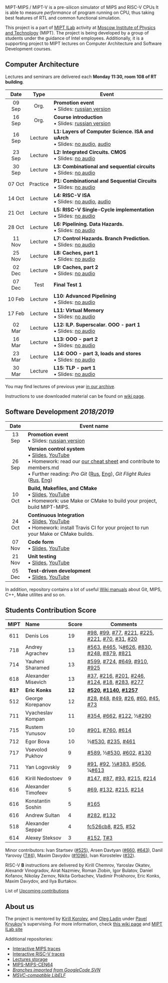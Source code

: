 MIPT-MIPS / MIPT-V is a pre-silicon simulator of MIPS and RISC-V CPUs It is able to measure _performance_ of program running on CPU, thus taking best features of RTL and common functional simulation.

This project is a part of [MIPT ILab](https://mipt-ilab.github.io/) activity at [Moscow Institute of Physics and Technology](http://phystech.edu/) (MIPT).
The project is being developed by a group of students under the guidance of Intel employees.
Additionally, it is a supporting project to MIPT lectures on Computer Architecture and Software Development courses.

## Computer Architecture

Lectures and seminars are delivered each **Monday 11:30, room 108 of RT building**.

[Promo]:    https://github.com/MIPT-ILab/ca-lectures/blob/master/mipt-mips/2019/Promotion.pptx?raw=true
[Intro]:    https://github.com/MIPT-ILab/ca-lectures/blob/master/mipt-mips/2019/Course%20Introduction.pptx?raw=true
[L1]:       https://github.com/MIPT-ILab/ca-lectures/blob/master/mipt-mips/2019/L1/Lecture%201%20-%20Layers%20of%20Computer%20Architecture.%20ISA%20and%20uArch.pptx?raw=true
[L1 AUDIO]: https://github.com/MIPT-ILab/ca-lectures/blob/master/mipt-mips/2019/L1/Lecture%201%20-%20Layers%20of%20Computer%20Architecture.%20ISA%20and%20uArch%20AUDIO.pptx?raw=true
[L2]:       https://github.com/MIPT-ILab/ca-lectures/blob/master/mipt-mips/2019/L2/Lecture%202%20-%20Integrated%20Circuits.%20CMOS.pptx?raw=true
[L3]:       https://github.com/MIPT-ILab/ca-lectures/blob/master/mipt-mips/2019/L3/Lecture%203%20-%20Combinational%20%26%20Sequential%20Circuits%20-%20NO%20AUDIO.pptx?raw=true
[L4]:       https://github.com/MIPT-ILab/ca-lectures/blob/master/mipt-mips/2019/L4/Lecture%204%20-%20RISC-V%20ISA.pptx?raw=true
[L4 AUDIO]: https://github.com/MIPT-ILab/ca-lectures/blob/master/mipt-mips/2019/L4/Lecture%204%20-%20RISC-V%20ISA%20AUDIO.pptx?raw=true
[L5]:       https://github.com/MIPT-ILab/ca-lectures/blob/master/mipt-mips/2019/L5/Lecture%205%20-%20RISC-V%20Single-Cycle%20implementation.pptx?raw=true
[L6]:       https://github.com/MIPT-ILab/ca-lectures/blob/master/mipt-mips/2019/L6/Lecture%206%20-%20Pipelining.%20Data%20Hazards.pptx?raw=true
[L7]:       https://github.com/MIPT-ILab/ca-lectures/blob/master/mipt-mips/2019/L7/Lecture%207%20-%20Control%20Hazards.%20Branch%20Prediction.pptx?raw=true
[L8]:       https://github.com/MIPT-ILab/ca-lectures/blob/master/mipt-mips/2019/L8/Lecture%208%20-%20Caches.pptx?raw=true
[L9]:       https://github.com/MIPT-ILab/ca-lectures/blob/master/mipt-mips/2019/L9/Lecture%209%20-%20Caches%2C%20part%202.pptx?raw=true
[L10]:      https://github.com/MIPT-ILab/ca-lectures/blob/master/mipt-mips/2019/L10/Lecture%2010%20-%20Advanced%20Pipelining.pptx?raw=true
[L11]:      https://github.com/MIPT-ILab/ca-lectures/blob/master/mipt-mips/2019/L11/Lecture%2011%20-%20Virtual%20Memory.pptx?raw=true
[L12]:      https://github.com/MIPT-ILab/ca-lectures/blob/master/mipt-mips/2019/L12/Lecture%2012%20-%20ILP.%20Superscalar.%20OOO%20-%20part%201.pptx?raw=true
[L13]:      https://github.com/MIPT-ILab/ca-lectures/blob/master/mipt-mips/2019/L13/Lecture%2013%20-%20OOO%20-%20part%202.pptx?raw=true
[L14]:      https://github.com/MIPT-ILab/ca-lectures/blob/master/mipt-mips/2019/L14/Lecture%2014%20-%20OOO%20part%203,%20loads%20and%20stores%20(Load-Store%20Architecture).pptx?raw=true
[L15]:      https://github.com/MIPT-ILab/ca-lectures/blob/master/mipt-mips/2019/L15/Lecture%2015%20-%20TLP%20-%20part%201.pptx?raw=true
[P1]:       https://github.com/MIPT-ILab/ca-lectures/blob/master/mipt-mips/2019/P1/Practice%201%20-%20Combinational%20and%20Sequential%20Circuits.pptx?raw=true

Date   | Type     | Event
:----: | :------: | ------
09 Sep | Org.     | **Promotion event**<br>                               • Slides: [russian version][Promo]
16 Sep | Org.     | **Course introduction**<br>                           • Slides: [russian version][Intro]
16 Sep | Lecture  | **L1: Layers of Computer Science. ISA and uArch**<br> • Slides: [no audio][L1], [audio][L1 AUDIO]
23 Sep | Lecture  | **L2: Integrated Circuits. CMOS**<br>                 • Slides: [no audio][L2]
30 Sep | Lecture  | **L3: Combinational and sequential circuits**<br>     • Slides: [no audio][L3]
07 Oct | Practice | **P1: Combinational and Sequential Circuits**<br>     • Slides: [no audio][P1]
14 Oct | Lecture  | **L4: RISC-V ISA**<br>                                • Slides: [no audio][L4], [audio][L4 AUDIO]
21 Oct | Lecture  | **L5: RISC-V Single-Cycle implementation**<br>        • Slides: [no audio][L5]
28 Oct | Lecture  | **L6: Pipelining. Data Hazards.**<br>                 • Slides: [no audio][L6]
11 Nov | Lecture  | **L7: Control Hazards. Branch Prediction.**<br>       • Slides: [no audio][L7]
25 Nov | Lecture  | **L8: Caches, part 1**<br>                            • Slides: [no audio][L8]
02 Dec | Lecture  | **L9: Caches, part 2**<br>                            • Slides: [no audio][L9]
07 Dec | Test     | **Final Test 1**<br>
10 Feb | Lecture  | **L10: Advanced Pipelining**<br>                      • Slides: [no audio][L10]
17 Feb | Lecture  | **L11: Virtual Memory**<br>                           • Slides: [no audio][L11]
02 Mar | Lecture  | **L12: ILP. Superscalar. OOO - part 1**<br>           • Slides: [no audio][L12]
16 Mar | Lecture  | **L13: OOO - part 2**<br>                             • Slides: [no audio][L13]
23 Mar | Lecture  | **L14: OOO - part 3, loads and stores**<br>           • Slides: [no audio][L14]
30 Mar | Lecture  | **L15: TLP - part 1**<br>                             • Slides: [no audio][L15]

You may find lectures of previous year [in our archive](https://github.com/MIPT-ILab/mipt-mips/wiki/Lectures-on-Computer-Architecture-in-2018).

Instructions to use downloaded material can be found on [wiki page](https://github.com/MIPT-ILab/mipt-mips/wiki/Instructions-to-use-downloaded-lectures).

## Software Development _2018/2019_

Date | Event name
:----: | ----------------------------
13 Sep | **Promotion event**<br/> • Slides: [russian version](https://github.com/MIPT-ILab/ca-lectures/blob/master/mipt-mips/2018/Promotion.pptx?raw=true)
26 Sep | **Version control system**<br/> • [Slides](https://github.com/MIPT-ILab/sd-lectures/blob/master/mipt-mips/2018/Lecture%201%20-%20Introduction.%20Version%20Control%20System.pptx?raw=true), [YouTube](https://www.youtube.com/watch?v=HOeMi9dRD58)<br/> • Homework: read our [our cheat sheet](https://github.com/MIPT-ILab/mipt-mips/wiki/Git-&-GitHub-cheat-sheet) and contribute to members.md<br/> • Further reading: *Pro Git* ([Rus](https://git-scm.com/book/ru/v2), [Eng](https://git-scm.com/book/en/v2)), *Git Flight Rules* ([Rus](https://github.com/k88hudson/git-flight-rules/blob/master/README_ru.md), [Eng](https://github.com/k88hudson/git-flight-rules))
10 Oct | **Build, Makefiles, and CMake**<br/> • [Slides](https://github.com/MIPT-ILab/sd-lectures/blob/master/mipt-mips/2018/Lecture%202%20-%20Build,%20Makefiles,%20CMake.pptx?raw=true), [YouTube](https://youtu.be/2t_qkJ67nAE)<br/> • Homework: use Make or CMake to build your project, build MIPT-MIPS.
24 Oct | **Continuous Integration**<br/> • [Slides](https://github.com/MIPT-ILab/sd-lectures/blob/master/mipt-mips/2018/Lecture%203%20-%20Continious%20Integration.pptx?raw=true), [YouTube](https://youtu.be/H8xRux-Tmm4)<br/> • Homework: install Travis CI for your project to run your Make or CMake builds.
07 Nov | **Code form**<br/> • [Slides](https://github.com/MIPT-ILab/sd-lectures/blob/master/mipt-mips/2018/Lecture%204%20-%20Code%20Form.pptx?raw=true), [YouTube](https://youtu.be/kFZL-WdxN5Q)
21 Nov | **Unit testing**<br/> • [Slides](https://github.com/MIPT-ILab/sd-lectures/blob/master/mipt-mips/2018/Lecture%205%20-%20Unit%20Tests.pptx?raw=true), [YouTube](https://youtu.be/yP6rUwjBEqI)
05 Dec | **Test-driven development**<br/> • [Slides](https://github.com/MIPT-ILab/sd-lectures/blob/master/mipt-mips/2018/Lecture%206%20-%20Test%20Driven%20Development.pptx?raw=true), [YouTube](https://youtu.be/hMmPlqUbeQM)

In addition, repository contains a lot of useful [Wiki manuals](https://github.com/MIPT-ILab/mipt-mips/wiki) about Git, MIPS, C++, Make utilites and so on.

## Students Contribution Score

MIPT | Name | Score | Comments
:----: |:---- | ------------------------------ | ------------------------------
611 | Denis Los | 19 | [#98](https://github.com/MIPT-ILab/mipt-mips/issues/98), [#99](https://github.com/MIPT-ILab/mipt-mips/issues/99), [#77](https://github.com/MIPT-ILab/mipt-mips/issues/77), [#221](https://github.com/MIPT-ILab/mipt-mips/issues/221), [#225](https://github.com/MIPT-ILab/mipt-mips/issues/225), [#221](https://github.com/MIPT-ILab/mipt-mips/issues/221), [#70](https://github.com/MIPT-ILab/mipt-mips/issues/70), [#31](https://github.com/MIPT-ILab/mipt-mips/issues/31), [#20](https://github.com/MIPT-ILab/mipt-mips/issues/20) |
718 | Andrey Agrachev | 13 | [#563](https://github.com/MIPT-ILab/mipt-mips/issues/563), [#465](https://github.com/MIPT-ILab/mipt-mips/issues/465), ¼[#626](https://github.com/MIPT-ILab/mipt-mips/issues/626), [#830](https://github.com/MIPT-ILab/mipt-mips/issues/830), [#248](https://github.com/MIPT-ILab/mipt-mips/issues/248), [#879](https://github.com/MIPT-ILab/mipt-mips/issues/879), [#821](https://github.com/MIPT-ILab/mipt-mips/issues/821) |
714 | Yauheni Sharamed | 13 | [#599](https://github.com/MIPT-ILab/mipt-mips/issues/599), [#724](https://github.com/MIPT-ILab/mipt-mips/issues/724), [#649](https://github.com/MIPT-ILab/mipt-mips/issues/649), [#910](https://github.com/MIPT-ILab/mipt-mips/issues/910), [#925](https://github.com/MIPT-ILab/mipt-mips/issues/925) |
618 | Alexander Misevich | 13 | [#37](https://github.com/MIPT-ILab/mipt-mips/issues/37), [#216](https://github.com/MIPT-ILab/mipt-mips/issues/216), [#201](https://github.com/MIPT-ILab/mipt-mips/issues/201), [#246](https://github.com/MIPT-ILab/mipt-mips/issues/246), [#124](https://github.com/MIPT-ILab/mipt-mips/issues/124), [#18](https://github.com/MIPT-ILab/mipt-mips/issues/18), [#283](https://github.com/MIPT-ILab/mipt-mips/issues/283), [#277](https://github.com/MIPT-ILab/mipt-mips/issues/277) |
**81?** | **Eric Konks** | **12** | **[#520](https://github.com/MIPT-ILab/mipt-mips/issues/520), [#1140](https://github.com/MIPT-ILab/mipt-mips/issues/1140), [#1257](https://github.com/MIPT-ILab/mipt-mips/issues/1257)**
512 | George Korepanov | 12 | [#28](https://github.com/MIPT-ILab/mipt-mips/issues/28), [#48](https://github.com/MIPT-ILab/mipt-mips/issues/48), [#49](https://github.com/MIPT-ILab/mipt-mips/issues/49), [#26](https://github.com/MIPT-ILab/mipt-mips/issues/26), [#60](https://github.com/MIPT-ILab/mipt-mips/issues/60), [#45](https://github.com/MIPT-ILab/mipt-mips/issues/45), [#73](https://github.com/MIPT-ILab/mipt-mips/issues/73) |
711 | Vyacheslav Kompan | 11 | [#354](https://github.com/MIPT-ILab/mipt-mips/issues/354), [#662](https://github.com/MIPT-ILab/mipt-mips/issues/662), [#122](https://github.com/MIPT-ILab/mipt-mips/issues/122), ½[#290](https://github.com/MIPT-ILab/mipt-mips/issues/290)  |
715 | Rustem Yunusov | 10 | [#901](https://github.com/MIPT-ILab/mipt-mips/issues/901), [#760](https://github.com/MIPT-ILab/mipt-mips/issues/760), [#614](https://github.com/MIPT-ILab/mipt-mips/issues/614) |
712 | Egor Bova | 10 | ½[#530](https://github.com/MIPT-ILab/mipt-mips/issues/530), [#235](https://github.com/MIPT-ILab/mipt-mips/issues/235), [#461](https://github.com/MIPT-ILab/mipt-mips/issues/461) |
717 | Vsevolod Pukhov | 9 | [#589](https://github.com/MIPT-ILab/mipt-mips/issues/589), ½[#530](https://github.com/MIPT-ILab/mipt-mips/issues/530), [#602](https://github.com/MIPT-ILab/mipt-mips/issues/602), [#130](https://github.com/MIPT-ILab/mipt-mips/issues/130) |
711 | Yan Logovskiy | 9 | [#91](https://github.com/MIPT-ILab/mipt-mips/issues/91), [#92](https://github.com/MIPT-ILab/mipt-mips/issues/92), [⅓#383](https://github.com/MIPT-ILab/mipt-mips/issues/383), [#506](https://github.com/MIPT-ILab/mipt-mips/issues/506), ¼[#613](https://github.com/MIPT-ILab/mipt-mips/issues/613) |
616 | Kirill Nedostoev | 9 | [#147](https://github.com/MIPT-ILab/mipt-mips/issues/147), [#87](https://github.com/MIPT-ILab/mipt-mips/issues/87), [#93](https://github.com/MIPT-ILab/mipt-mips/issues/93), [#215](https://github.com/MIPT-ILab/mipt-mips/issues/215), [#214](https://github.com/MIPT-ILab/mipt-mips/issues/214) |
616 | Alexander Timofeev | 5 | [#69](https://github.com/MIPT-ILab/mipt-mips/issues/69), [#132](https://github.com/MIPT-ILab/mipt-mips/issues/132), [#215](https://github.com/MIPT-ILab/mipt-mips/issues/215), [#214](https://github.com/MIPT-ILab/mipt-mips/issues/214) |
616 | Konstantin Soshin | 5 | [#165](https://github.com/MIPT-ILab/mipt-mips/issues/165) |
616 | Andrew Sultan | 4 | [#282](https://github.com/MIPT-ILab/mipt-mips/issues/282), [#132](https://github.com/MIPT-ILab/mipt-mips/issues/132) |
518 | Alexander Seppar | 4 | [fc526cb8](https://github.com/MIPT-ILab/ca-lectures/commit/fc526cb8f59bc6d9a399f453b417afc45c21012e), [#25](https://github.com/MIPT-ILab/mipt-mips/issues/25), [#52](https://github.com/MIPT-ILab/mipt-mips/issues/52) |
614 | Alexey Steksov | 3 | [#152](https://github.com/MIPT-ILab/mipt-mips/issues/152), [T#3](https://github.com/MIPT-ILab/mips-traces/issues/3) |

Minor contributors: Ivan Startsev ([#525](https://github.com/MIPT-ILab/mipt-mips/issues/525)), Arsen Davtyan ([#660](https://github.com/MIPT-ILab/mipt-mips/issues/660), [#643](https://github.com/MIPT-ILab/mipt-mips/issues/643)), Danil Yarovoy ([T#4](https://github.com/MIPT-ILab/mips-traces/issues/4)), Maxim Davydov ([#1096](https://github.com/MIPT-ILab/mipt-mips/issues/1096)), Ivan Korostelev ([#32](https://github.com/MIPT-ILab/mipt-mips/issues/32)).

RISC-V **B** instructions are delivered by Kirill Chemrov, Yaroslav Okatev, Alexandr Vinogradov, Airat Nazmiev, Roman Zlobin, Igor Bulatov, Daniel Kofanov, Nikolay Zernov, Nikita Gorbachev, Vladimir Prokhorov, Eric Konks, Maxim Davydov, and Ilya Burtakov.

List of [Upcoming contributions](https://github.com/MIPT-ILab/mipt-mips/issues/assigned/*)

## About us

The project is mentored by [Kirill Korolev](https://github.com/kkorolev), and [Oleg Ladin](https://github.com/olegladin) under [Pavel Kryukov](https://github.com/pavelkryukov)'s supervising. For more information, check [this wiki page](https://github.com/MIPT-ILab/mipt-mips/wiki/About-Us) and [MIPT ILab site](https://mipt.ru/drec/about/ilab/)

Additional repositories:
* [Interactive MIPS traces](https://github.com/MIPT-ILab/mips-traces)
* [Interactive RISC-V traces](https://github.com/MIPT-ILab/riscv-mars-examples)
* [Lectures storage](https://github.com/MIPT-ILab/ca-lectures)
* [MIPS-MIPS-CEN64](https://github.com/MIPT-ILab/cen64)
* _[Branches imported from GoogleCode SVN](https://github.com/MIPT-ILab/mipt-mips-old-branches)_
* _[MSVC-compatible LibELF](https://github.com/MIPT-ILab/libelf)_
